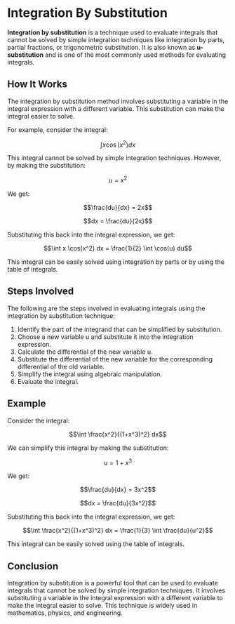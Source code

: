 # Integration By Substitution

**Integration by substitution** is a technique used to evaluate integrals that cannot be solved by simple integration techniques like integration by parts, partial fractions, or trigonometric substitution. It is also known as **u-substitution** and is one of the most commonly used methods for evaluating integrals. 

## How It Works

The integration by substitution method involves substituting a variable in the integral expression with a different variable. This substitution can make the integral easier to solve. 

For example, consider the integral:

$$\int x \cos(x^2) dx$$

This integral cannot be solved by simple integration techniques. However, by making the substitution:

$$u = x^2$$

We get:

$$\frac{du}{dx} = 2x$$

$$dx = \frac{du}{2x}$$

Substituting this back into the integral expression, we get:

$$\int x \cos(x^2) dx = \frac{1}{2} \int \cos(u) du$$

This integral can be easily solved using integration by parts or by using the table of integrals. 

## Steps Involved

The following are the steps involved in evaluating integrals using the integration by substitution technique:

1. Identify the part of the integrand that can be simplified by substitution.
2. Choose a new variable u and substitute it into the integration expression.
3. Calculate the differential of the new variable u.
4. Substitute the differential of the new variable for the corresponding differential of the old variable.
5. Simplify the integral using algebraic manipulation.
6. Evaluate the integral.

## Example

Consider the integral:

$$\int \frac{x^2}{(1+x^3)^2} dx$$

We can simplify this integral by making the substitution:

$$u = 1 + x^3$$

We get:

$$\frac{du}{dx} = 3x^2$$

$$dx = \frac{du}{3x^2}$$

Substituting this back into the integral expression, we get:

$$\int \frac{x^2}{(1+x^3)^2} dx = \frac{1}{3} \int \frac{du}{u^2}$$

This integral can be easily solved using the table of integrals. 

## Conclusion

Integration by substitution is a powerful tool that can be used to evaluate integrals that cannot be solved by simple integration techniques. It involves substituting a variable in the integral expression with a different variable to make the integral easier to solve. This technique is widely used in mathematics, physics, and engineering.
